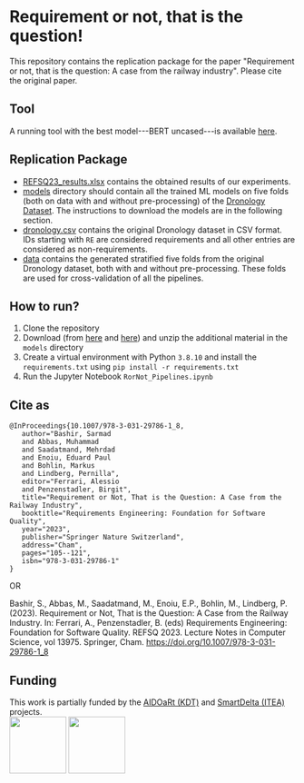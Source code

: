 # Requirement or not, that is the question!
This repository contains the replication package for the paper "Requirement or not, that is the question: A case from the railway industry".
Please cite the original paper.

## Tool
A running tool with the best model---BERT uncased---is available [here](https://huggingface.co/spaces/SarmadBashir/REFSQ2023_ReqORNot_demo_app).

## Replication Package
- [REFSQ23_results.xlsx](/REFSQ23_results.xlsx) contains the obtained results of our experiments.
- [models](/models) directory should contain all the trained ML models on five folds (both on data with and without pre-processing) of the [Dronology Dataset](http://sarec.nd.edu/dronology/datasets/01/). The instructions to download the models are in the following section.
- [dronology.csv](/dronology.csv) contains the original Dronology dataset in CSV format. IDs starting with `RE` are considered requirements and all other entries are considered as non-requirements.
- [data](/data) contains the generated stratified five folds from the original Dronology dataset, both with and without pre-processing. These folds are used for cross-validation of all the pipelines.

## How to run?
1. Clone the repository
2. Download (from [here](https://doi.org/10.5281/zenodo.7347259) and [here](https://doi.org/10.5281/zenodo.7347716)) and unzip the additional material  in the `models` directory
3. Create a virtual environment with Python `3.8.10` and install the `requirements.txt` using `pip install -r requirements.txt`
4. Run the Jupyter Notebook `RorNot_Pipelines.ipynb`

## Cite as
 ```
@InProceedings{10.1007/978-3-031-29786-1_8,
	author="Bashir, Sarmad
	and Abbas, Muhammad
	and Saadatmand, Mehrdad
	and Enoiu, Eduard Paul
	and Bohlin, Markus
	and Lindberg, Pernilla",
	editor="Ferrari, Alessio
	and Penzenstadler, Birgit",
	title="Requirement or Not, That is the Question: A Case from the Railway Industry",
	booktitle="Requirements Engineering: Foundation for Software Quality",
	year="2023",
	publisher="Springer Nature Switzerland",
	address="Cham",
	pages="105--121",
	isbn="978-3-031-29786-1"
}
 ```
OR

Bashir, S., Abbas, M., Saadatmand, M., Enoiu, E.P., Bohlin, M., Lindberg, P. (2023). Requirement or Not, That is the Question: A Case from the Railway Industry. In: Ferrari, A., Penzenstadler, B. (eds) Requirements Engineering: Foundation for Software Quality. REFSQ 2023. Lecture Notes in Computer Science, vol 13975. Springer, Cham. https://doi.org/10.1007/978-3-031-29786-1_8

## Funding
This work is partially funded by the [AIDOaRt (KDT)](https://sites.mdu.se/aidoart) and [SmartDelta (ITEA)](https://itea4.org/project/smartdelta.html) projects.
<br><img src="https://smartdelta.org/wp-content/uploads/2021/12/1500x500_170x60.jpeg" width="100" >
<img src="https://sites.mdu.se/images/18.53e5afc518094948a11572ed/1622585177018/Logga%20AIDOaRt.jpg" width="100" >
